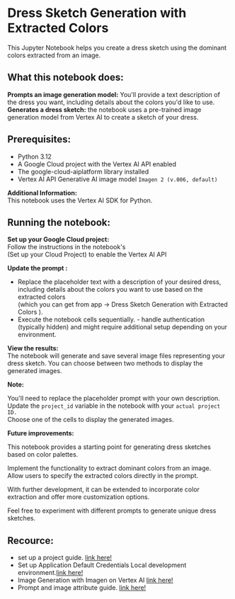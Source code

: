 # Dress Sketch Generation with Extracted Colors
This Jupyter Notebook helps you create a dress sketch using the dominant colors extracted from an image.

## What this notebook does:
**Prompts an image generation model:** You'll provide a text description of the dress you want, including details about the colors you'd like to use.<br>
**Generates a dress sketch:** the notebook uses a pre-trained image generation model from Vertex AI to create a sketch of your dress.<br>

## Prerequisites:

- Python 3.12
- A Google Cloud project with the Vertex AI API enabled
- The google-cloud-aiplatform library installed
- Vertex AI API Generative AI image model `Imagen 2 (v.006, default)`

**Additional Information:**<br>
This notebook uses the Vertex AI SDK for Python.

## Running the notebook:

**Set up your Google Cloud project:**<br>
Follow the instructions in the notebook's<br>
(Set up your Cloud Project) to enable the Vertex AI API

**Update the prompt :**
- Replace the placeholder text with a description of your desired dress, including details about the colors you want to use based on the extracted colors<br>
(which you can get from app -> Dress Sketch Generation with Extracted Colors ).<br>
- Execute the notebook cells sequentially. - handle authentication (typically hidden) and might require additional setup depending on your environment.

**View the results:**<br>
The notebook will generate and save several image files representing your dress sketch. You can choose between two methods to display the generated images.

**Note:**

You'll need to replace the placeholder prompt with your own description.<br>
Update the ``project_id`` variable in the notebook with your ``actual project ID.``<br>
Choose one of the cells to display the generated images.<br>

**Future improvements:**

This notebook provides a starting point for generating dress sketches based on color palettes.

Implement the functionality to extract dominant colors from an image.<br>
Allow users to specify the extracted colors directly in the prompt.<br>

With further development, it can be extended to incorporate color extraction and offer more customization options.

Feel free to experiment with different prompts to generate unique dress sketches.


## Recource:
* set up a project guide. [link here!](https://cloud.google.com/vertex-ai/docs/start/cloud-environment)
* Set up Application Default Credentials Local development environment.[link here!](https://cloud.google.com/docs/authentication/provide-credentials-adc#google-idp)
* Image Generation with Imagen on Vertex AI [link here!](https://github.com/GoogleCloudPlatform/generative-ai/blob/main/vision/getting-started/image_generation.ipynb)
* Prompt and image attribute guide. [link here!](https://cloud.google.com/vertex-ai/generative-ai/docs/image/img-gen-prompt-guide?_ga=2.128324367.-2094800479.1701746552&_gac=1.219926379.1701161688.CjwKCAiAvJarBhA1EiwAGgZl0LFQUFOFZUxfNPlzjB4T00PDiLeCIEYfY-coLbX9eUfHKr_i8VbtSBoCEJQQAvD_BwE#get-started)
